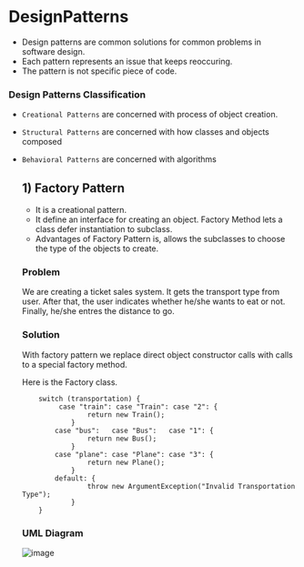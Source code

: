 # DesignPatterns
  - Design patterns are common solutions for common problems in software design.
  - Each pattern represents an issue that keeps reoccuring.
  - The pattern is not specific piece of code.

### Design Patterns Classification
  - ``Creational Patterns`` are concerned with process of object creation.
  - ``Structural Patterns`` are concerned with how classes and objects composed
  - ``Behavioral Patterns`` are concerned with algorithms

    <h2> 1) Factory Pattern </h2> 

      - It is a creational pattern.
      - It define an interface for creating an object. Factory Method lets a class defer instantiation to subclass.
      - Advantages of Factory Pattern is, allows the subclasses to choose the type of the objects to create.

    <h3>Problem</h3>
      We are creating a ticket sales system. It gets the transport type from user. After that, the user indicates whether he/she wants to eat or not. Finally, he/she entres the distance to go. 
    
    <h3>Solution</h3>
      With factory pattern we replace direct object constructor calls with calls to a special factory method.
      
      Here is the Factory class.

      
            switch (transportation) {
                 case "train": case "Train": case "2": {
                        return new Train();
                    }
                case "bus":   case "Bus":   case "1": {
                        return new Bus();
                    }
                case "plane": case "Plane": case "3": {
                        return new Plane();
                    }
                default: {
                        throw new ArgumentException("Invalid Transportation Type");
                    }
            }

    <h3>UML Diagram</h3>

    ![image](https://github.com/ErkanOzcanoglu/DesignPatterns/assets/98085368/bbf896a6-6718-458f-a026-13d6f5536a42)




    
    
